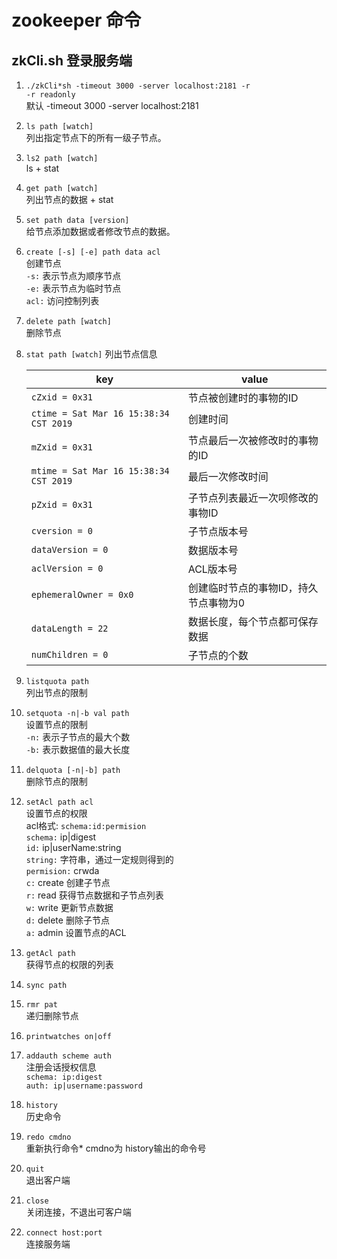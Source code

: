 # zookeeper 命令

## zkCli.sh 登录服务端

1. `./zkCli*sh -timeout 3000 -server localhost:2181 -r`  
    `-r readonly`  
    默认 -timeout 3000 -server localhost:2181
  
2. `ls path [watch]`  
    列出指定节点下的所有一级子节点。

3. `ls2 path [watch]`  
    ls + stat

4. `get path [watch]`  
    列出节点的数据 + stat

5. `set path data [version]`  
    给节点添加数据或者修改节点的数据。

6. `create [-s] [-e] path data acl`  
    创建节点  
    `-s:` 表示节点为顺序节点  
    `-e:` 表示节点为临时节点  
    `acl:` 访问控制列表  

7. `delete path [watch]`  
    删除节点

8. `stat path [watch]`
列出节点信息  

    |key|value|
    | -- | -- |
    |`cZxid = 0x31`|节点被创建时的事物的ID|
    |`ctime = Sat Mar 16 15:38:34 CST 2019`|创建时间|
    |`mZxid = 0x31`|节点最后一次被修改时的事物的ID|
    |`mtime = Sat Mar 16 15:38:34 CST 2019`|最后一次修改时间|
    |`pZxid = 0x31`|子节点列表最近一次呗修改的事物ID|
    |`cversion = 0`|子节点版本号|
    |`dataVersion = 0`|数据版本号|
    |`aclVersion = 0`|ACL版本号|
    |`ephemeralOwner = 0x0`|创建临时节点的事物ID，持久节点事物为0|
    |`dataLength = 22`|数据长度，每个节点都可保存数据|
    |`numChildren = 0`|子节点的个数 |

9. `listquota path`  
    列出节点的限制

10. `setquota -n|-b val path`  
    设置节点的限制  
    `-n:` 表示子节点的最大个数  
    `-b:` 表示数据值的最大长度  

11. `delquota [-n|-b] path`  
    删除节点的限制  

12. `setAcl path acl`  
    设置节点的权限  
    acl格式:  `schema:id:permision`  
        `schema:` ip|digest  
        `id:` ip|userName:string  
        `string:` 字符串，通过一定规则得到的  
        `permision:` crwda  
        `c:` create 创建子节点  
        `r:` read 获得节点数据和子节点列表  
        `w:` write 更新节点数据  
        `d:` delete 删除子节点  
        `a:` admin 设置节点的ACL  

13. `getAcl path`  
    获得节点的权限的列表  

14. `sync path`  

15. `rmr pat`  
    递归删除节点  

16. `printwatches on|off`  

17. `addauth scheme auth`  
    注册会话授权信息  
    `schema: ip:digest`  
    `auth: ip|username:password`

18. `history`  
    历史命令  

19. `redo cmdno`  
    重新执行命令* cmdno为 history输出的命令号  

20. `quit`  
    退出客户端  

21. `close`  
    关闭连接，不退出可客户端  

22. `connect host:port`  
    连接服务端  
